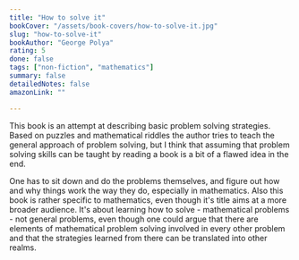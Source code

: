 ```yaml
---
title: "How to solve it"
bookCover: "/assets/book-covers/how-to-solve-it.jpg"
slug: "how-to-solve-it"
bookAuthor: "George Polya"
rating: 5
done: false
tags: ["non-fiction", "mathematics"]
summary: false
detailedNotes: false
amazonLink: ""

---
```


This book is an attempt at describing basic problem solving strategies. Based on puzzles and mathematical riddles the author tries to teach the general approach of problem solving, but I think that assuming that problem solving skills can be taught by reading a book is a bit of a flawed idea in the end. 

One has to  sit down and do the problems themselves, and figure out how and why things work the way they do, especially in mathematics. Also this book is rather specific to mathematics, even though it's title aims at a more broader audience. It's  about learning how to solve - mathematical problems - not general problems, even though one could argue that there are elements of mathematical problem solving involved in every other problem and that the strategies learned from there can be translated into other realms.